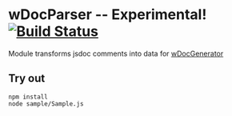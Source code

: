 
# wDocParser -- Experimental! [![Build Status](https://travis-ci.org/Wandalen/wDocParser.svg?branch=master)](https://travis-ci.org/Wandalen/wDocParser)

Module transforms jsdoc comments into data for [wDocGenerator](https://github.com/Wandalen/wDocGenerator)

## Try out
```
npm install
node sample/Sample.js
```

